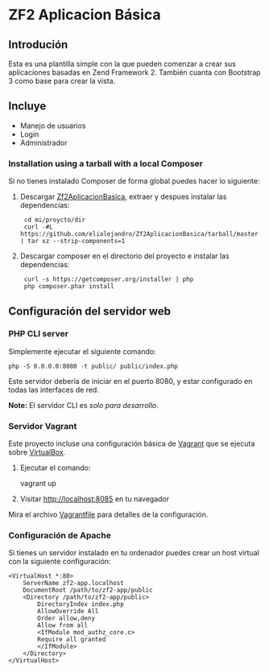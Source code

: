 ZF2 Aplicacion Básica
=======================

Introdución
------------

Esta es una plantilla simple con la que pueden comenzar a crear
sus aplicaciones basadas en Zend Framework 2. También cuanta 
con Bootstrap 3 como base para crear la vista.

Incluye
-------
* Manejo de usuarios
* Login
* Administrador


### Installation using a tarball with a local Composer

Si no tienes instalado Composer de forma global puedes hacer lo siguiente:

1. Descargar [Zf2AplicacionBasica](https://github.com/elialejandro/Zf2AplicacionBasica/tarball/master), 
   extraer y despues instalar las dependencias:

        cd mi/proycto/dir
        curl -#L https://github.com/elialejandro/Zf2AplicacionBasica/tarball/master | tar xz --strip-components=1
    

2. Descargar composer en el directorio del proyecto e instalar las dependencias:

        curl -s https://getcomposer.org/installer | php
        php composer.phar install

Configuración del servidor web
------------------------------

### PHP CLI server

Simplemente ejecutar el siguiente comando:

    php -S 0.0.0.0:8080 -t public/ public/index.php

Este servidor debería de iniciar en el puerto 8080, y estar configurado en todas las interfaces de red.

**Note:** El servidor CLI es *solo para desarrollo*.

### Servidor Vagrant

Este proyecto incluse una configuración básica de [Vagrant](http://docs.vagrantup.com/v2/getting-started/index.html)  que se ejecuta sobre [VirtualBox](https://www.virtualbox.org/wiki/Downloads).

1. Ejecutar el comando:

    vagrant up

2. Visitar [http://localhost:8085](http://localhost:8085) en tu navegador

Mira el archivo [Vagrantfile](Vagrantfile) para detalles de la configuración.

### Configuración de Apache

Si tienes un servidor instalado en tu ordenador puedes crear un host virtual con la siguiente configuración:

    <VirtualHost *:80>
        ServerName zf2-app.localhost
        DocumentRoot /path/to/zf2-app/public
        <Directory /path/to/zf2-app/public>
            DirectoryIndex index.php
            AllowOverride All
            Order allow,deny
            Allow from all
            <IfModule mod_authz_core.c>
            Require all granted
            </IfModule>
        </Directory>
    </VirtualHost>
